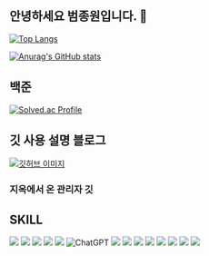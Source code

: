 ## 안녕하세요 범종원입니다. 👋

[![Top Langs](https://github-readme-stats.vercel.app/api/top-langs/?username=Beomjw)](https://github.com/anuraghazra/github-readme-stats)

[![Anurag's GitHub stats](https://github-readme-stats.vercel.app/api?username=Beomjw)](https://github.com/anuraghazra/github-readme-stats)

## 백준
[![Solved.ac Profile](http://mazassumnida.wtf/api/v2/generate_badge?boj=hdbgo4184)](https://solved.ac/백준아이디/)

## 깃 사용 설명 블로그
[![깃허브 이미지](https://github.com/user-attachments/assets/f961b0ae-fe27-4210-9947-1b854d06b396)](https://blog.naver.com/beomjongwon/223361128787)
### 지옥에서 온 관리자 깃

## SKILL
![](https://img.shields.io/badge/Python-3776AB?style=for-the-badge&logo=python&logoColor=white)
![](https://img.shields.io/badge/Django-092E20?style=for-the-badge&logo=django&logoColor=white)
![](https://img.shields.io/badge/SQLite-07405E?style=for-the-badge&logo=sqlite&logoColor=white)
![](https://img.shields.io/badge/Amazon_AWS-232F3E?style=for-the-badge&logo=amazon-aws&logoColor=white)
<img src="https://img.shields.io/badge/amazon ec2-232F3E?style=for-the-badge&logo=amazonec2&logoColor=white">
![ChatGPT](https://img.shields.io/badge/chatGPT-74aa9c?style=for-the-badge&logo=openai&logoColor=white)
![](https://img.shields.io/badge/TensorFlow-FF6F00?style=for-the-badge&logo=tensorflow&logoColor=white)
![](https://img.shields.io/badge/Keras-D00000?style=for-the-badge&logo=Keras&logoColor=white)
![](https://img.shields.io/badge/Colab-F9AB00?style=for-the-badge&logo=googlecolab&color=525252)
![](https://img.shields.io/badge/Visual_Studio_Code-0078D4?style=for-the-badge&logo=visual%20studio%20code&logoColor=white)
![](https://img.shields.io/badge/-RaspberryPi-C51A4A?style=for-the-badge&logo=Raspberry-Pi)
![](https://img.shields.io/badge/Notion-000000?style=for-the-badge&logo=notion&logoColor=white)
![](https://img.shields.io/badge/GIT-E44C30?style=for-the-badge&logo=git&logoColor=white)
![](https://img.shields.io/badge/Google_chrome-4285F4?style=for-the-badge&logo=Google-chrome&logoColor=white)
